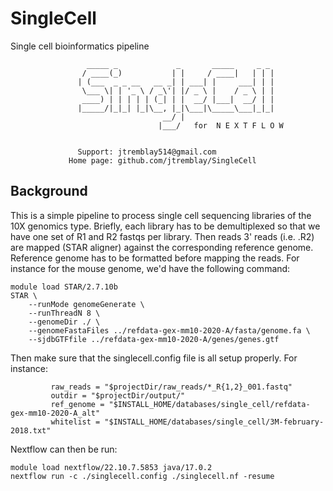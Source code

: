 # SingleCell
Single cell bioinformatics pipeline

```
                 _____ _             _       _____     _ _ 
                / ____(_)           | |     / ____|   | | |
               | (___  _ _ __   __ _| | ___| |     ___| | |
                \___ \| | '_ \ / _\'| |/ _ \ |    / _ \ | |
                ____) | | | | | (_| | |  __/ |___|  __/ | |
               |_____/|_|_| |_|\__, |_|\___|\_____\___|_|_|
                                  __/ |                      
                                 |___/   for  N E X T F L O W 
                                        

               Support: jtremblay514@gmail.com
             Home page: github.com/jtremblay/SingleCell
```

## Background
This is a simple pipeline to process single cell sequencing libraries of the 10X genomics type. 
Briefly, each library has to be demultiplexed so that we have one set of R1 and R2 fastqs per library.
Then reads 3' reads (i.e. .R2) are mapped (STAR aligner) against the corresponding reference genome. 
Reference genome has to be formatted before mapping the reads. For instance for the mouse genome, we'd have the following command:
```
module load STAR/2.7.10b
STAR \
    --runMode genomeGenerate \
    --runThreadN 8 \
    --genomeDir ./ \
    --genomeFastaFiles ../refdata-gex-mm10-2020-A/fasta/genome.fa \
    --sjdbGTFfile ../refdata-gex-mm10-2020-A/genes/genes.gtf
```

Then make sure that the singlecell.config file is all setup properly. For instance:
```
         raw_reads = "$projectDir/raw_reads/*_R{1,2}_001.fastq"
         outdir = "$projectDir/output/"
         ref_genome = "$INSTALL_HOME/databases/single_cell/refdata-gex-mm10-2020-A_alt"
         whitelist = "$INSTALL_HOME/databases/single_cell/3M-february-2018.txt"
```

Nextflow can then be run:
```
module load nextflow/22.10.7.5853 java/17.0.2
nextflow run -c ./singlecell.config ./singlecell.nf -resume
```


